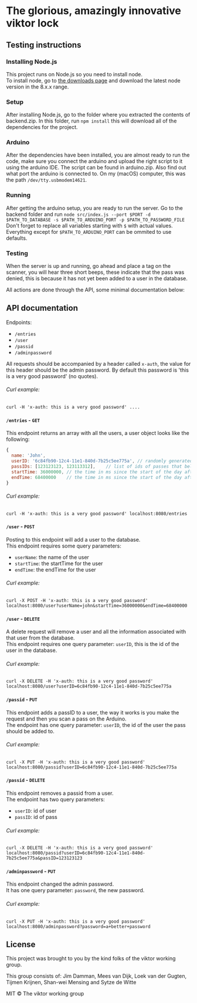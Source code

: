 # The glorious, amazingly innovative viktor lock


## Testing instructions
### Installing Node.js
This project runs on Node.js so you need to install node.  
To install node, go to [the downloads page](https://nodejs.org/en/download/) and download the latest node version in the 8.x.x range.

### Setup
After installing Node.js, go to the folder where you extracted the contents of backend.zip.
In this folder, run `npm install` this will download all of the dependencies for the project.

### Arduino
After the dependencies have been installed, you are almost ready to run the code, make sure you connect the arduino and upload the right script to it using the arduino IDE. The script can be found in arduino.zip. Also find out what port the arduino is connected to. On my (macOS) computer, this was the path `/dev/tty.usbmodem14621`.

### Running
After getting the arduino setup, you are ready to run the server. Go to the backend folder and run `node src/index.js --port $PORT -d $PATH_TO_DATABASE -s $PATH_TO_ARDUINO_PORT -p $PATH_TO_PASSWORD_FILE`  
Don't forget to replace all variables starting with `$` with actual values. Everything except for `$PATH_TO_ARDUINO_PORT` can be ommited to use defaults.

### Testing
When the server is up and running, go ahead and place a tag on the scanner, you will hear three short beeps, these indicate that the pass was denied, this is because it has not yet been added to a user in the database.  

All actions are done through the API, some minimal documentation below:

## API documentation

Endpoints:
- `/entries`
- `/user`
- `/passid`
- `/adminpassword`

All requests should be accompanied by a header called `x-auth`, the value for this header should be the admin password. By default this password is 'this is a very good password' (no quotes).  

###### Curl example:  
`curl -H 'x-auth: this is a very good password' ....`  

#### `/entries` - `GET`
This endpoint returns an array with all the users, a user object looks like the following:
```js
{
  name: 'John',
  userID: '6c84fb90-12c4-11e1-840d-7b25c5ee775a', // randomly generated id
  passIDs: [123123123, 123113312],    // list of ids of passes that belong to this user
  startTime: 36000000, // the time in ms since the start of the day after which the user can open the door
  endTime: 68400000    // the time in ms since the start of the day after which the user can no longer open the door
}
```

###### Curl example:  
`curl -H 'x-auth: this is a very good password' localhost:8080/entries`

#### `/user` - `POST`
Posting to this endpoint will add a user to the database.  
This endpoint requires some query parameters:
- `userName`: the name of the user
- `startTime`: the startTime for the user
- `endTime`: the endTime for the user

###### Curl example:  
`curl -X POST -H 'x-auth: this is a very good password' localhost:8080/user?userName=john&startTime=36000000&endTime=68400000`

#### `/user` - `DELETE`
A delete request will remove a user and all the information associated with that user from the database.  
This endpoint requires one query parameter: `userID`, this is the id of the user in the database.

###### Curl example:  
`curl -X DELETE -H 'x-auth: this is a very good password' localhost:8080/user?userID=6c84fb90-12c4-11e1-840d-7b25c5ee775a`

#### `/passid` - `PUT`
This endpoint adds a passID to a user, the way it works is you make the request and then you scan a pass on the Arduino.  
The endpoint has one query parameter: `userID`, the id of the user the pass should be added to.

###### Curl example:  
`curl -X PUT -H 'x-auth: this is a very good password' localhost:8080/passid?userID=6c84fb90-12c4-11e1-840d-7b25c5ee775a`

#### `/passid` - `DELETE`
This endpoint removes a passid from a user.  
The endpoint has two query parameters:
- `userID`: id of user
- `passID`: id of pass

###### Curl example:  
`curl -X DELETE -H 'x-auth: this is a very good password' localhost:8080/passid?userID=6c84fb90-12c4-11e1-840d-7b25c5ee775a&passID=123123123`

#### `/adminpassword` - `PUT`
This endpoint changed the admin password.  
It has one query parameter: `password`, the new password.

###### Curl example:  
`curl -X PUT -H 'x-auth: this is a very good password' localhost:8080/adminpassword?password=a+better+password`

## License
This project was brought to you by the kind folks of the viktor working group.

This group consists of: Jim Damman, Mees van Dijk, Loek van der Gugten, Tijmen Krijnen, Shan-wei Mensing and Sytze de Witte

MIT © The viktor working group
